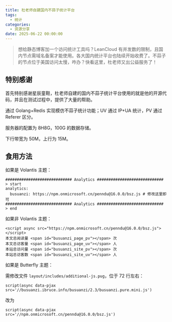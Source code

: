 ```yaml
---
title: 杜老师自建国内不蒜子统计平台
tags:
  - 统计
categories:
  - 资源分享
date: 2025-06-22 00:00:00
---
```


> 想给静态博客加一个访问统计工具吗？LeanCloud 有并发数的限制，且国内节点需域名备案才能使用。各大国内统计平台也陆续开始收费了。不蒜子的节点位于美国访问太慢，咋办？快看这里，杜老师又出公益服务了！

<!-- more -->

## 特别感谢

首先特别感谢星辰童鞋，杜老师自建的国内不蒜子统计平台使用的就是他的开源代码，并且在测试过程中，提供了大量的帮助。

通过 Golang+Redis 实现模仿不蒜子统计功能；UV 通过 IP+UA 统计，PV 通过 Referer 区分。

服务器的配置为 8H8G，100G 的数据存储。

下行带宽为 50M，上行为 15M。

## 食用方法

如果是 Volantis 主题：

```
############################# Analytics ############################# > start
analytics:
  busuanzi: https://npm.onmicrosoft.cn/penndu@16.0.0/bsz.js # 修改这里即可
############################# Analytics ############################# > end
```

如果非 Volantis 主题：

```
<script async src="https://npm.onmicrosoft.cn/penndu@16.0.0/bsz.js"></script>
本文总阅读量 <span id="busuanzi_page_pv"></span> 次
本文总访客量 <span id="busuanzi_page_uv"></span> 人
本站总访问量 <span id="busuanzi_site_pv"></span> 次
本站总访客数 <span id="busuanzi_site_uv"></span> 人
```

如果是 Butterfly 主题：

需修改文件 `layout/includes/additional-js.pug`，位于 72 行左右：

`script(async data-pjax src='//busuanzi.ibruce.info/busuanzi/2.3/busuanzi.pure.mini.js')`

改为

`script(async data-pjax src='//npm.onmicrosoft.cn/penndu@16.0.0/bsz.js')`